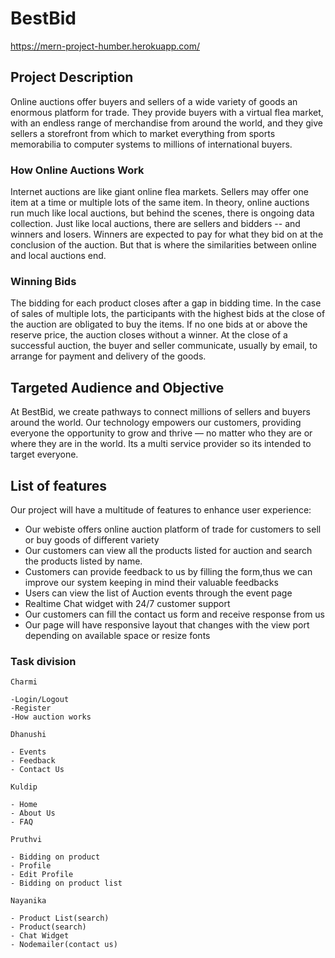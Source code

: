# BestBid

https://mern-project-humber.herokuapp.com/

## Project Description

Online auctions offer buyers and sellers of a wide variety of goods an enormous platform for trade. They provide buyers with a virtual flea market, with an endless range of merchandise from around the world, and they give sellers a storefront from which to market everything from sports memorabilia to computer systems to millions of international buyers.

### How Online Auctions Work

Internet auctions are like giant online flea markets. Sellers may offer one item at a time or multiple lots of the same item. In theory, online auctions run much like local auctions, but behind the scenes, there is ongoing data collection. Just like local auctions, there are sellers and bidders -- and winners and losers. Winners are expected to pay for what they bid on at the conclusion of the auction. But that is where the similarities between online and local auctions end.

### Winning Bids

The bidding for each product closes after a gap in bidding time. In the case of sales of multiple lots, the participants with the highest bids at the close of the auction are obligated to buy the items. If no one bids at or above the reserve price, the auction closes without a winner. At the close of a successful auction, the buyer and seller communicate, usually by email, to arrange for payment and delivery of the goods.

## Targeted Audience and Objective

At BestBid, we create pathways to connect millions of sellers and buyers around the world. Our technology empowers our customers, providing everyone the opportunity to grow and thrive — no matter who they are or where they are in the world.
Its a multi service provider so its intended to target everyone.

## List of features

Our project will have a multitude of features to enhance user experience:

- Our webiste offers online auction platform of trade for customers to sell or buy goods of different variety
- Our customers can view all the products listed for auction and search the products listed by name.
- Customers can provide feedback to us by filling the form,thus we can improve our system keeping in mind their valuable feedbacks
- Users can view the list of Auction events through the event page
- Realtime Chat widget with 24/7 customer support
- Our customers can fill the contact us form and receive response from us
- Our page will have responsive layout that changes with the view port depending on available space or resize fonts

### Task division

```
Charmi

-Login/Logout
-Register
-How auction works

Dhanushi

- Events
- Feedback
- Contact Us

Kuldip

- Home
- About Us
- FAQ

Pruthvi

- Bidding on product
- Profile
- Edit Profile
- Bidding on product list

Nayanika

- Product List(search)
- Product(search)
- Chat Widget
- Nodemailer(contact us)
```

